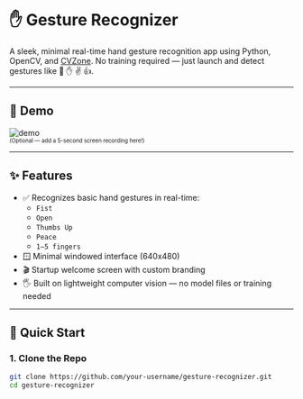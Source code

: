 # ✋ Gesture Recognizer

A sleek, minimal real-time hand gesture recognition app using Python, OpenCV, and [CVZone](https://github.com/cvzone/cvzone). No training required — just launch and detect gestures like 👊 ✋ ✌️ 👍.

---

## 📸 Demo

![demo](assets/demo.gif)  
<sub><sup>(Optional — add a 5-second screen recording here!)</sup></sub>

---

## ✨ Features

- ✅ Recognizes basic hand gestures in real-time:
  - `Fist`
  - `Open`
  - `Thumbs Up`
  - `Peace`
  - `1–5 fingers`
- 🪟 Minimal windowed interface (640x480)
- 🎬 Startup welcome screen with custom branding
- 🖐 Built on lightweight computer vision — no model files or training needed

---

## 🚀 Quick Start

### 1. Clone the Repo

```bash
git clone https://github.com/your-username/gesture-recognizer.git
cd gesture-recognizer
